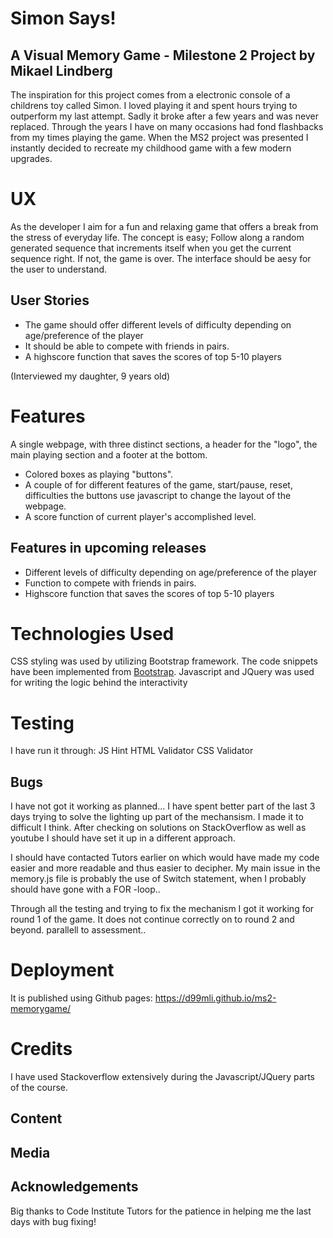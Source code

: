 # Simon Says!

## A Visual Memory Game - Milestone 2 Project by Mikael Lindberg

The inspiration for this project comes from a electronic console of a childrens toy called Simon. I loved playing it and spent hours trying to outperform my last attempt.
Sadly it broke after a few years and was never replaced. Through the years I have on many occasions had fond flashbacks from my times playing the game. 
When the MS2 project was presented I instantly decided to recreate my childhood game with a few modern upgrades.

# UX

As the developer I aim for a fun and relaxing game that offers a break from the stress of everyday life. The concept is easy; 
Follow along a random generated sequence that increments itself when you get the current sequence right. If not, the game is over. 
The interface should be aesy for the user to understand.

## User Stories
- The game should offer different levels of difficulty depending on age/preference of the player 
- It should be able to compete with friends in pairs.
- A highscore function that saves the scores of top 5-10 players

(Interviewed my daughter, 9 years old)

# Features
A single webpage, with three distinct sections, a header for the "logo", the main playing section and a footer at the bottom.

- Colored boxes as playing "buttons".
- A couple of <buttons> for different features of the game, start/pause, reset, difficulties
    the buttons use javascript to change the layout of the webpage.
- A score function of current player's accomplished level.

## Features in upcoming releases

- Different levels of difficulty depending on age/preference of the player 
- Function to compete with friends in pairs.
- Highscore function that saves the scores of top 5-10 players

# Technologies Used 

CSS styling was used by utilizing Bootstrap framework. The code snippets have been implemented from [Bootstrap](getbootstrap.com).
Javascript and JQuery was used for writing the logic behind the interactivity

# Testing

I have run it through:
JS Hint
HTML Validator
CSS Validator

## Bugs

I have not got it working as planned... I have spent better part of the last 3 days trying to solve the lighting up part of the mechansism. I made it to difficult I think.
After checking on solutions on StackOverflow as well as youtube I should have set it up in a different approach. 

I should have contacted Tutors earlier on which would have made my code easier and more readable and thus easier to decipher. 
My main issue in the memory.js file is probably the use of Switch statement, when I probably should have gone with a FOR -loop..

Through all the testing and trying to fix the mechanism I got it working for round 1 of the game. It does not continue correctly on to round 2 and beyond.
parallell to assessment..

# Deployment
It is published using Github pages: https://d99mli.github.io/ms2-memorygame/

# Credits

I have used Stackoverflow extensively during the Javascript/JQuery parts of the course. 

## Content

## Media

## Acknowledgements

Big thanks to Code Institute Tutors for the patience in helping me the last days with bug fixing!




